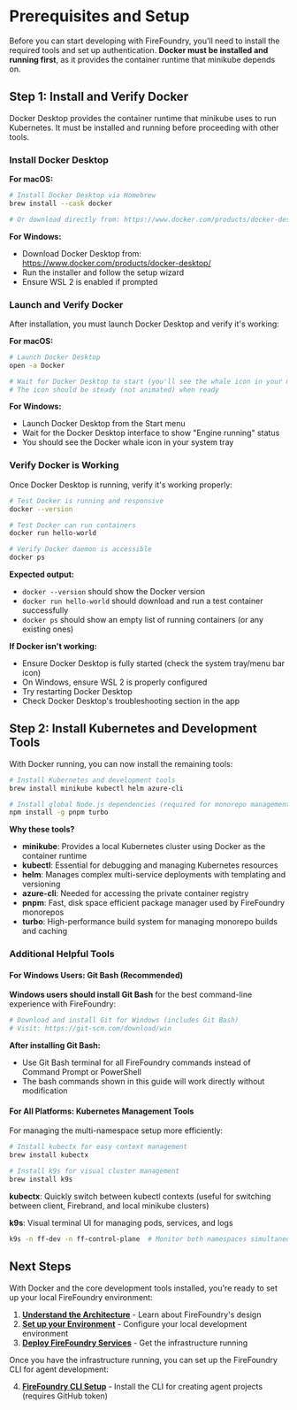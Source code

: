 # Prerequisites and Setup

Before you can start developing with FireFoundry, you'll need to install the required tools and set up authentication. **Docker must be installed and running first**, as it provides the container runtime that minikube depends on.

## Step 1: Install and Verify Docker

Docker Desktop provides the container runtime that minikube uses to run Kubernetes. It must be installed and running before proceeding with other tools.

### Install Docker Desktop

**For macOS:**

```bash
# Install Docker Desktop via Homebrew
brew install --cask docker

# Or download directly from: https://www.docker.com/products/docker-desktop/
```

**For Windows:**

- Download Docker Desktop from: https://www.docker.com/products/docker-desktop/
- Run the installer and follow the setup wizard
- Ensure WSL 2 is enabled if prompted

### Launch and Verify Docker

After installation, you must launch Docker Desktop and verify it's working:

**For macOS:**

```bash
# Launch Docker Desktop
open -a Docker

# Wait for Docker Desktop to start (you'll see the whale icon in your menu bar)
# The icon should be steady (not animated) when ready
```

**For Windows:**

- Launch Docker Desktop from the Start menu
- Wait for the Docker Desktop interface to show "Engine running" status
- You should see the Docker whale icon in your system tray

### Verify Docker is Working

Once Docker Desktop is running, verify it's working properly:

```bash
# Test Docker is running and responsive
docker --version

# Test Docker can run containers
docker run hello-world

# Verify Docker daemon is accessible
docker ps
```

**Expected output:**

- `docker --version` should show the Docker version
- `docker run hello-world` should download and run a test container successfully
- `docker ps` should show an empty list of running containers (or any existing ones)

**If Docker isn't working:**

- Ensure Docker Desktop is fully started (check the system tray/menu bar icon)
- On Windows, ensure WSL 2 is properly configured
- Try restarting Docker Desktop
- Check Docker Desktop's troubleshooting section in the app

## Step 2: Install Kubernetes and Development Tools

With Docker running, you can now install the remaining tools:

```bash
# Install Kubernetes and development tools
brew install minikube kubectl helm azure-cli

# Install global Node.js dependencies (required for monorepo management)
npm install -g pnpm turbo
```

**Why these tools?**

- **minikube**: Provides a local Kubernetes cluster using Docker as the container runtime
- **kubectl**: Essential for debugging and managing Kubernetes resources
- **helm**: Manages complex multi-service deployments with templating and versioning
- **azure-cli**: Needed for accessing the private container registry
- **pnpm**: Fast, disk space efficient package manager used by FireFoundry monorepos
- **turbo**: High-performance build system for managing monorepo builds and caching

### Additional Helpful Tools

#### For Windows Users: Git Bash (Recommended)

**Windows users should install Git Bash** for the best command-line experience with FireFoundry:

```bash
# Download and install Git for Windows (includes Git Bash)
# Visit: https://git-scm.com/download/win
```

**After installing Git Bash:**

- Use Git Bash terminal for all FireFoundry commands instead of Command Prompt or PowerShell
- The bash commands shown in this guide will work directly without modification

#### For All Platforms: Kubernetes Management Tools

For managing the multi-namespace setup more efficiently:

```bash
# Install kubectx for easy context management
brew install kubectx

# Install k9s for visual cluster management
brew install k9s
```

**kubectx**: Quickly switch between kubectl contexts (useful for switching between client, Firebrand, and local minikube clusters)

**k9s**: Visual terminal UI for managing pods, services, and logs

```bash
k9s -n ff-dev -n ff-control-plane  # Monitor both namespaces simultaneously
```

## Next Steps

With Docker and the core development tools installed, you're ready to set up your local FireFoundry environment:

1. **[Understand the Architecture](02-architecture.md)** - Learn about FireFoundry's design
2. **[Set up your Environment](03-environment-setup.md)** - Configure your local development environment
3. **[Deploy FireFoundry Services](04-deployment.md)** - Get the infrastructure running

Once you have the infrastructure running, you can set up the FireFoundry CLI for agent development:

4. **[FireFoundry CLI Setup](05-ff-cli-setup.md)** - Install the CLI for creating agent projects (requires GitHub token)
